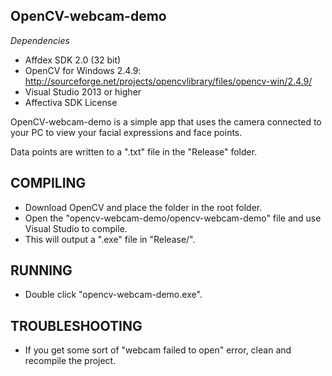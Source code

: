 OpenCV-webcam-demo
------------------

*Dependencies*

- Affdex SDK 2.0 (32 bit)
- OpenCV for Windows 2.4.9: http://sourceforge.net/projects/opencvlibrary/files/opencv-win/2.4.9/
- Visual Studio 2013 or higher
- Affectiva SDK License

OpenCV-webcam-demo is a simple app that uses the camera connected to your PC to view your facial expressions and face points.

Data points are written to a ".txt" file in the "Release" folder.



COMPILING
---------

- Download OpenCV and place the folder in the root folder.
- Open the "opencv-webcam-demo/opencv-webcam-demo" file and use Visual Studio to compile.
- This will output a ".exe" file in "Release/".


RUNNING
-------

- Double click "opencv-webcam-demo.exe".


TROUBLESHOOTING
---------------

- If you get some sort of "webcam failed to open" error, clean and recompile the project.